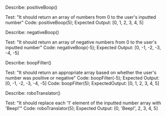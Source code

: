 Describe:  positiveBoop()

Test: "It should return an array of numbers from 0 to the user's inputted number"
Code: positiveBoop(5);
Expected Output: [0, 1, 2, 3, 4, 5]

Describe: negativeBoop()

Test: "It should return an array of negative numbers from 0 to the user's inputted number"
Code: negativeBoop(-5);
Expected Output: [0, -1, -2, -3, -4, -5]

Describe: boopFilter()

Test: "It should return an appropriate array based on whether the user's number was positive or negative"
Code: boopFilter(-5);
Expected Output: [0, -1, -2, -3, -4, -5]
Code: boopFilter(5);
ExpectedOutput: [0, 1, 2, 3, 4, 5]

Describe: roboTranslator()

Test: "It should replace each '1' element of the inputted number array with 'Beep!'"
Code: roboTranslator(5);
Expected Output: [0, 'Beep!', 2, 3, 4, 5]
